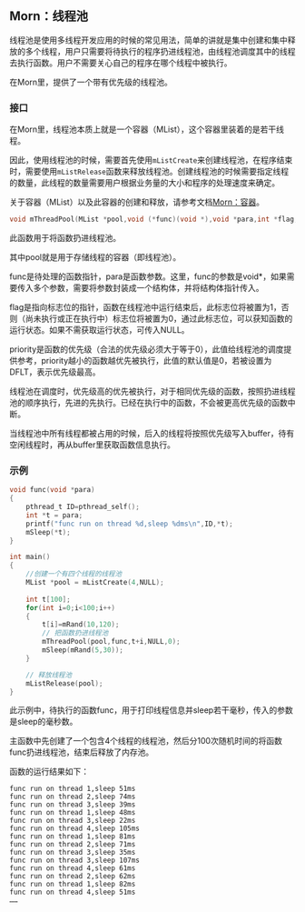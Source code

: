 ## Morn：线程池

线程池是使用多线程开发应用的时候的常见用法，简单的讲就是集中创建和集中释放的多个线程，用户只需要将待执行的程序扔进线程池，由线程池调度其中的线程去执行函数。用户不需要关心自己的程序在哪个线程中被执行。

在Morn里，提供了一个带有优先级的线程池。

### 接口

在Morn里，线程池本质上就是一个容器（MList），这个容器里装着的是若干线程。

因此，使用线程池的时候，需要首先使用`mListCreate`来创建线程池，在程序结束时，需要使用`mListRelease`函数来释放线程池。创建线程池的时候需要指定线程的数量，此线程的数量需要用户根据业务量的大小和程序的处理速度来确定。

关于容器（MList）以及此容器的创建和释放，请参考文档[Morn：容器](./Morn：容器.md)。

```c
void mThreadPool(MList *pool,void (*func)(void *),void *para,int *flag,float priority);
```

此函数用于将函数扔进线程池。

其中pool就是用于存储线程的容器（即线程池）。

func是待处理的函数指针，para是函数参数。这里，func的参数是void*，如果需要传入多个参数，需要将参数封装成一个结构体，并将结构体指针传入。

flag是指向标志位的指针，函数在线程池中运行结束后，此标志位将被置为1，否则（尚未执行或正在执行中）标志位将被置为0，通过此标志位，可以获知函数的运行状态。如果不需获取运行状态，可传入NULL。

priority是函数的优先级（合法的优先级必须大于等于0），此值给线程池的调度提供参考，priority越小的函数越优先被执行，此值的默认值是0，若被设置为DFLT，表示优先级最高。

线程池在调度时，优先级高的优先被执行，对于相同优先级的函数，按照扔进线程池的顺序执行，先进的先执行。已经在执行中的函数，不会被更高优先级的函数中断。

当线程池中所有线程都被占用的时候，后入的线程将按照优先级写入buffer，待有空闲线程时，再从buffer里获取函数信息执行。

### 示例

```c
void func(void *para)
{
    pthread_t ID=pthread_self();
    int *t = para;
    printf("func run on thread %d,sleep %dms\n",ID,*t);
    mSleep(*t);
}

int main()
{
    //创建一个有四个线程的线程池
    MList *pool = mListCreate(4,NULL);
    
    int t[100];
    for(int i=0;i<100;i++)
    {
        t[i]=mRand(10,120);
        // 把函数扔进线程池
        mThreadPool(pool,func,t+i,NULL,0);
        mSleep(mRand(5,30));
    }

    // 释放线程池
    mListRelease(pool);
}
```

此示例中，待执行的函数func，用于打印线程信息并sleep若干毫秒，传入的参数是sleep的毫秒数。

主函数中先创建了一个包含4个线程的线程池，然后分100次随机时间的将函数func扔进线程池，结束后释放了内存池。

函数的运行结果如下：

```
func run on thread 1,sleep 51ms  
func run on thread 2,sleep 74ms  
func run on thread 3,sleep 39ms  
func run on thread 1,sleep 48ms  
func run on thread 3,sleep 22ms  
func run on thread 4,sleep 105ms 
func run on thread 1,sleep 81ms  
func run on thread 2,sleep 71ms  
func run on thread 3,sleep 35ms  
func run on thread 3,sleep 107ms 
func run on thread 4,sleep 61ms  
func run on thread 2,sleep 62ms  
func run on thread 1,sleep 82ms  
func run on thread 4,sleep 51ms  
……
```



